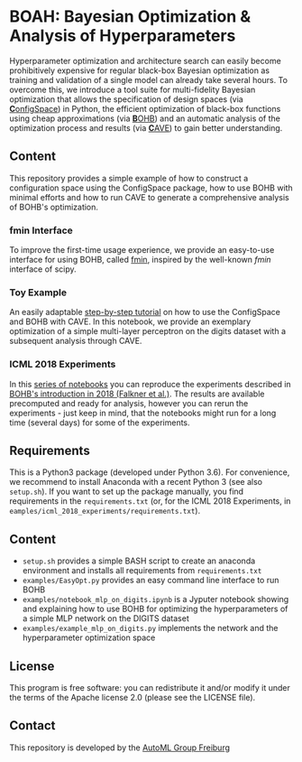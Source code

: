 # BOAH: Bayesian Optimization & Analysis of Hyperparameters

Hyperparameter optimization and architecture search can easily become prohibitively expensive for regular black-box
Bayesian optimization as training and validation of a single model can already take several hours. To overcome
this, we introduce a tool suite for multi-fidelity Bayesian optimization that allows the specification of design spaces
(via [**C**onfigSpace](https://github.com/automl/ConfigSpace))
in Python, the efficient optimization of black-box functions using cheap approximations
(via [**B**OHB](https://github.com/automl/HpBandSter))
and an automatic analysis of the optimization process and results (via [**C**AVE](https://github.com/automl/CAVE)) to gain better understanding.

## Content

This repository provides a simple example of how to construct a configuration space using the ConfigSpace package,
how to use BOHB with minimal efforts and how to run CAVE to generate a comprehensive
analysis of BOHB's optimization.

### fmin Interface

To improve the first-time usage experience, we provide an easy-to-use interface for using BOHB, called [fmin](https://github.com/automl/BOAH/blob/master/examples/mlp_on_digits/FMin.py), inspired by the well-known _fmin_ interface of scipy. 

### Toy Example

An easily adaptable [step-by-step tutorial](https://github.com/automl/BOAH/tree/master/examples/mlp_on_digits) on how to use
the ConfigSpace and BOHB with CAVE. In this notebook, we provide an
exemplary optimization of a simple multi-layer perceptron on the digits dataset with a subsequent analysis through CAVE.

### ICML 2018 Experiments

In this [series of notebooks](https://github.com/automl/BOAH/tree/master/examples/icml_2018_experiments) you can reproduce the
experiments described in
[BOHB's introduction in 2018 (Falkner et al.)](http://proceedings.mlr.press/v80/falkner18a.html).
The results are available precomputed and ready for analysis, however you can rerun the experiments - just keep in mind,
that the notebooks might run for a long time (several days) for some of the experiments.

## Requirements

This is a Python3 package (developed under Python 3.6).  For convenience, we recommend to install Anaconda with a recent
Python 3 (see also `setup.sh`). If you want to set up the package manually, you find requirements in the `requirements.txt` (or, for the ICML 2018 Experiments, in `eamples/icml_2018_experiments/requirements.txt`).

## Content

 * `setup.sh` provides a simple BASH script to create an anaconda environment and installs all requirements from
   `requirements.txt`
 * `examples/EasyOpt.py` provides an easy command line interface to run BOHB
 * `examples/notebook_mlp_on_digits.ipynb` is a Jyputer notebook showing and explaining how to use BOHB for optimizing
   the hyperparameters of a simple MLP network on the DIGITS dataset
 * `examples/example_mlp_on_digits.py` implements the network and the hyperparameter optimization space

## License

This program is free software: you can redistribute it and/or modify it under the terms of the Apache license 2.0
(please see the LICENSE file).

## Contact

This repository is developed by the [AutoML Group Freiburg](https://www.automl.org)
